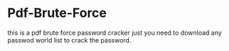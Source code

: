 # Pdf-Brute-Force
this is a pdf brute force password cracker just you need to download any passwod world list to crack the password.
